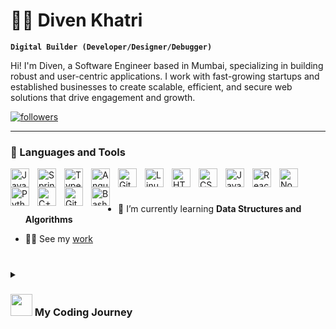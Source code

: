 # 🕵️‍♂️ Diven Khatri

**`Digital Builder (Developer/Designer/Debugger)`**

Hi! I'm Diven, a Software Engineer based in Mumbai, specializing in building robust and user-centric applications. I work with fast-growing startups and established businesses to create scalable, efficient, and secure web solutions that drive engagement and growth.

  <p align="left">
 <a href="https://github.com/divenkhtri-thinkbar?tab=followers">
         <img alt="followers" title="Follow me on Github" src="https://custom-icon-badges.demolab.com/github/followers/divenkhtri-thinkbar?color=236ad3&labelColor=1155ba&style=for-the-badge&logo=person-add&label=Follow&logoColor=white"/></a>
  </p>

---

### 🧰 Languages and Tools

<img align="left" alt="Java" width="30px" style="padding-right:10px;" src="https://cdn.jsdelivr.net/gh/devicons/devicon/icons/java/java-original.svg"/>
<img align="left" alt="Spring" width="30px" style="padding-right:10px;" src="https://cdn.jsdelivr.net/gh/devicons/devicon/icons/spring/spring-original.svg" />
<img align="left" alt="TypeScript" width="30px" style="padding-right:10px;" src="https://cdn.jsdelivr.net/gh/devicons/devicon/icons/typescript/typescript-plain.svg" />
<img align="left" alt="Angular" width="30px" style="padding-right:10px;" src="https://cdn.jsdelivr.net/gh/devicons/devicon/icons/angularjs/angularjs-plain.svg" />
<img align="left" alt="Git" width="30px" style="padding-right:10px;" src="https://cdn.jsdelivr.net/gh/devicons/devicon/icons/git/git-original.svg" />
<img align="left" alt="Linux" width="30px" style="padding-right:10px;" src="https://cdn.jsdelivr.net/gh/devicons/devicon/icons/linux/linux-original.svg" />
<img align="left" alt="HTML" width="30px" style="padding-right:10px;" src="https://cdn.jsdelivr.net/gh/devicons/devicon/icons/html5/html5-plain.svg" />
<img align="left" alt="CSS" width="30px" style="padding-right:10px;" src="https://cdn.jsdelivr.net/gh/devicons/devicon/icons/css3/css3-plain.svg" />
<img align="left" alt="JavaScript" width="30px" style="padding-right:10px;" src="https://cdn.jsdelivr.net/gh/devicons/devicon/icons/javascript/javascript-plain.svg" />
<img align="left" alt="React" width="30px" style="padding-right:10px;" src="https://cdn.jsdelivr.net/gh/devicons/devicon/icons/react/react-original.svg" />
<img align="left" alt="NodeJS" width="30px" style="padding-right:10px;" src="https://cdn.jsdelivr.net/gh/devicons/devicon/icons/nodejs/nodejs-original.svg" />
<img align="left" alt="Python" width="30px" style="padding-right:10px;" src="https://cdn.jsdelivr.net/gh/devicons/devicon/icons/python/python-plain.svg" />
<img align="left" alt="C++" width="30px" style="padding-right:10px;" src="https://cdn.jsdelivr.net/gh/devicons/devicon/icons/cplusplus/cplusplus-line.svg" />
<img align="left" alt="GitHub" width="30px" style="padding-right:10px;" src="https://cdn.jsdelivr.net/gh/devicons/devicon/icons/github/github-original.svg" />
<img align="left" alt="Bash" width="30px" style="padding-right:10px;" src="https://cdn.jsdelivr.net/gh/devicons/devicon/icons/bash/bash-original.svg" />
<br />

#

- 🌱 I’m currently learning **Data Structures and Algorithms**

- 👨‍💻 See my [work](https://divenkhatri.in/)

#

 <details>
 <summary><h3> <img src="https://github.com/TheDudeThatCode/TheDudeThatCode/blob/master/Assets/Developer.gif" width="35" /> My Coding Journey</h3></summary>
# My Journey in Tech

I began my coding journey as a curious and passionate 15-year-old, eager to explore the world of programming. Initially fascinated by data analysis and Artificial Intelligence algorithms, I pursued my dream of building AI systems. By the age of 18, after completing a Google course, I started working as a **Data Analyst**, which laid a strong foundation for my technical skills.

Soon after, I transitioned into the role of a **Data Scientist**, further honing my expertise in analyzing and interpreting data. However, due to the low job market at the time, I shifted my focus to **Web Development**—a decision that transformed my career trajectory. With relentless dedication and consistent learning, I mastered key web development technologies. At the age of 20, I landed my first job as a **full-stack developer**, a testament to my adaptability and determination.

Since then, my professional journey has been marked by significant growth and accomplishments:

## Experience

### Senior Web Developer  
**(Jan 2025 – Present)**  
Delivering innovative, high-performing web solutions.

### Senior Software Engineer & Team Lead  
**(March 2023 – Dec 2024)**  
- Designed comprehensive dashboards, built scalable microservices, integrated machine learning and NLP models.  
- Led a team of five developers to deliver 70+ modular microservices and multiple mobile and web applications.

### Full-Stack Engineer  
**(Freelance, Aug 2022 – Feb 2023)**  
- Crafted visually appealing and feature-rich web and mobile applications for diverse clients.  
- Utilized technologies like React.js, Angular, Ionic, and React Native.

### React Developer  
**(Jan 2022 – Aug 2022)**  
- Created custom e-commerce solutions, including React Native apps and a WhatsApp chatbot.  
- Maintained high-quality WordPress-based platforms.

---

With over 3 years of experience, I’ve mastered advanced frameworks and tools, from **React.js** and **Next.js** to **Django** and **GCP BigQuery**. My expertise spans full-stack development, mobile app excellence, scalable microservices, and cutting-edge analytics integration.

My journey is fueled by a passion for technology and a commitment to excellence. I am excited to continue driving impactful projects and exploring new frontiers in Web and Software Development.

<details>
  <summary><h3><img src = "https://i.pinimg.com/originals/65/c4/f4/65c4f452571be1261e9c623f7da488ac.gif" width = "45"/> GitHub Stats</h3></summary>

  <img align="left" alt="Diven Khatri's Github stats" src="https://github-readme-stats.vercel.app/api?username=divenkhtri-thinkbar&show_icons=true&hide_border=false&title_color=ff652f&icon_color=FFE400&bg_color=09131B&text_color=ffffff&border_color=0c1a25" />
</details>



